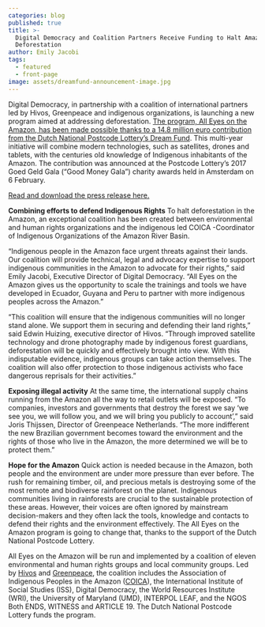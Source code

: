 ```yaml
---
categories: blog
published: true
title: >-
  Digital Democracy and Coalition Partners Receive Funding to Halt Amazon
  Deforestation
author: Emily Jacobi
tags:
  - featured
  - front-page
image: assets/dreamfund-announcement-image.jpg
---
```

Digital Democracy, in partnership with a coalition of international partners led by Hivos, Greenpeace and indigenous organizations, is launching a new program aimed at addressing deforestation. [The program, All Eyes on the Amazon, has been made possible thanks to a 14.8 million euro contribution from the Dutch National Postcode Lottery’s Dream Fund](https://hivos.org/news/hivos-and-greenpeace-receive-almost-15-million-euros-stop-amazon-deforestation). This multi-year initiative will combine modern technologies, such as satellites, drones and tablets, with the centuries old knowledge of Indigenous inhabitants of the Amazon. The contribution was announced at the Postcode Lottery’s 2017 Goed Geld Gala (“Good Money Gala”) charity awards held in Amsterdam on 6 February. 

[Read and download the press release here.](https://files.digital-democracy.org/02-08-16digidem-eyes-on-amazon-press-release.pdf) 

**Combining efforts to defend Indigenous Rights**
To halt deforestation in the Amazon, an exceptional coalition has been created between environmental and human rights organizations and the indigenous led COICA  -Coordinator of Indigenous Organizations of the Amazon River Basin. 

“Indigenous people in the Amazon face urgent threats against their lands. Our coalition will provide technical, legal and advocacy expertise to support indigenous communities in the Amazon to advocate for their rights,” said Emily Jacobi, Executive Director of Digital Democracy. “All Eyes on the Amazon gives us the opportunity to scale the trainings and tools we have developed in Ecuador, Guyana and Peru to partner with more indigenous peoples across the Amazon.”

“This coalition will ensure that the indigenous communities will no longer stand alone. We support them in securing and defending their land rights,” said Edwin Huizing, executive director of Hivos. “Through improved satellite technology and drone photography made by indigenous forest guardians, deforestation will be quickly and effectively brought into view. With this indisputable evidence, indigenous groups can take action themselves. The coalition will also offer protection to those indigenous activists who face dangerous reprisals for their activities.”

**Exposing illegal activity**
At the same time, the international supply chains running from the Amazon all the way to retail outlets will be exposed. “To companies, investors and governments that destroy the forest we say ‘we see you, we will follow you, and we will bring you publicly to account’,” said Joris Thijssen, Director of Greenpeace Netherlands. “The more indifferent the new Brazilian government becomes toward the environment and the rights of those who live in the Amazon, the more determined we will be to protect them.”

**Hope for the Amazon**
Quick action is needed because in the Amazon, both people and the environment are under more pressure than ever before. The rush for remaining timber, oil, and precious metals is destroying some of the most remote and biodiverse rainforest on the planet. Indigenous communities living in rainforests are crucial to the sustainable protection of these areas. However, their voices are often ignored by mainstream decision-makers and they often lack the tools, knowledge and contacts to defend their rights and the environment effectively. The All Eyes on the Amazon program is going to change that, thanks to the support of the Dutch National Postcode Lottery.

All Eyes on the Amazon will be run and implemented by a coalition of eleven environmental and human rights groups and local community groups. Led by [Hivos](https://hivos.org) and [Greenpeace](http://www.greenpeace.org/international/en/), the coalition includes the Association of Indigenous Peoples in the Amazon ([COICA](http://coica.org.ec/)), the International Institute of Social Studies (ISS), Digital Democracy, the World Resources Institute (WRI), the University of Maryland (UMD), INTERPOL LEAF, and the NGOS Both ENDS, WITNESS and ARTICLE 19. The Dutch National Postcode Lottery funds the program.


